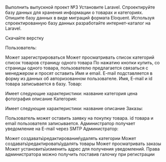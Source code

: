 Выполнить выпускной проект №3
Установите Laravel.
Спроектируйте базу данных для хранения информации о товарах и категориях.
Опишите базу данных в виде миграций формата Eloquent.
Используя спроектированную базу данных разработайте интернет-каталог на Laravel.

Скачайте верстку

Пользователь:

Может зарегистрироваться
Может просматривать
список категорий
список товаров
страницу одного товара
По нажатию кнопки купить, со страницы одного товара, пользователю предлагается связаться с менеджером и просят оставить Имя и email. E-mail подставляется в форму из данных об авторизованном пользователе. Имя, E-mail и id товара записывается в базу.
Товар:

Имеет следующие характеристики:
название
категория
цена
фотография
описание
Категория:

Имеет следующие характеристики:
название
описание
Заказы:

Пользователь может оставить заявку на покупку товара. id товара и email пользователя записывается.
Администратор получает уведомление на E-mail через SMTP
Администратор:

Может создавать\редактирование\удалять категории
Может создавать\редактировать\удалять товары
Может просматривать заказы
Может установить\изменить адрес для получения уведомлений.
Права администратора можно получить поставив галочку при регистрации
